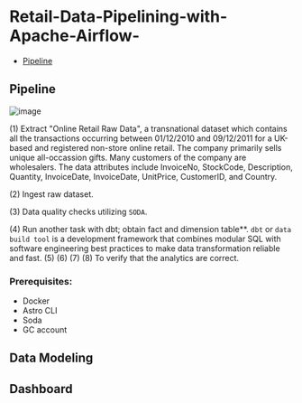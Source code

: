 # Retail-Data-Pipelining-with-Apache-Airflow-

- [Pipeline](#Pipeline)


## Pipeline 

![image](https://github.com/aliamrod/Retail-Data-Pipelining-with-Apache-Airflow-/assets/62684338/88f89bb5-5629-4787-bda2-da7efd4f7ea5)


(1) Extract "Online Retail Raw Data", a transnational dataset which contains all the transactions occurring between 01/12/2010 and 09/12/2011 for a UK-based and registered non-store online retail. The company primarily sells unique all-occassion gifts. Many customers of the company are wholesalers. 
The data attributes include InvoiceNo, StockCode, Description, Quantity, InvoiceDate, InvoiceDate, UnitPrice, CustomerID, and Country. 

(2) Ingest raw dataset. 

(3) Data quality checks utilizing `SODA`. 

(4) Run another task with dbt; obtain fact and dimension table**. `dbt` or `data build tool` is a development framework that combines modular SQL with software engineering best practices to make data transformation reliable and fast. 
(5)
(6)
(7)
(8) To verify that the analytics are correct. 

### Prerequisites:
  - Docker
  - Astro CLI
  - Soda
  - GC account

## Data Modeling 


## Dashboard

